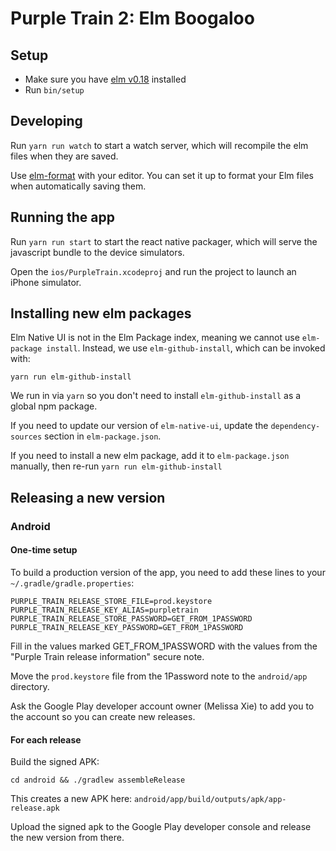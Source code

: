 # Purple Train 2: Elm Boogaloo

## Setup

* Make sure you have [elm v0.18](https://guide.elm-lang.org/install.html) installed
* Run `bin/setup`

## Developing

Run `yarn run watch` to start a watch server, which will recompile the elm files
when they are saved.

Use [elm-format](https://github.com/avh4/elm-format) with your editor. You can
set it up to format your Elm files when automatically saving them.

## Running the app

Run `yarn run start` to start the react native packager, which will serve the
javascript bundle to the device simulators.

Open the `ios/PurpleTrain.xcodeproj` and run the project to launch an iPhone simulator.

## Installing new elm packages

Elm Native UI is not in the Elm Package index, meaning we cannot use
`elm-package install`. Instead, we use `elm-github-install`, which can be
invoked with:

```
yarn run elm-github-install
```

We run in via `yarn` so you don't need to install `elm-github-install` as a
global npm package.

If you need to update our version of `elm-native-ui`, update the
`dependency-sources` section in `elm-package.json`.

If you need to install a new elm package, add it to `elm-package.json` manually,
then re-run `yarn run elm-github-install`

## Releasing a new version

### Android

#### One-time setup
To build a production version of the app, you need to add these lines to your
`~/.gradle/gradle.properties`:

```
PURPLE_TRAIN_RELEASE_STORE_FILE=prod.keystore
PURPLE_TRAIN_RELEASE_KEY_ALIAS=purpletrain
PURPLE_TRAIN_RELEASE_STORE_PASSWORD=GET_FROM_1PASSWORD
PURPLE_TRAIN_RELEASE_KEY_PASSWORD=GET_FROM_1PASSWORD
```

Fill in the values marked GET_FROM_1PASSWORD with the values from the "Purple
Train release information" secure note.

Move the `prod.keystore` file from the 1Password note to the `android/app`
directory.

Ask the Google Play developer account owner (Melissa Xie) to add you to the
account so you can create new releases.

#### For each release

Build the signed APK:
```
cd android && ./gradlew assembleRelease
```
This creates a new APK here: `android/app/build/outputs/apk/app-release.apk`

Upload the signed apk to the Google Play developer console and release the new
version from there.
